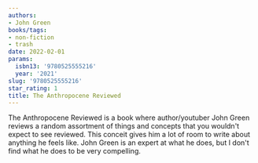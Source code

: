 ```yaml
---
authors:
- John Green
books/tags:
- non-fiction
- trash
date: 2022-02-01
params:
  isbn13: '9780525555216'
  year: '2021'
slug: '9780525555216'
star_rating: 1
title: The Anthropocene Reviewed
---
```


The Anthropocene Reviewed is a book where author/youtuber John Green reviews a random assortment of things and concepts that you wouldn't expect to see reviewed. This conceit gives him a lot of room to write about anything he feels like. John Green is an expert at what he does, but I don't find what he does to be very compelling.

<!--more-->